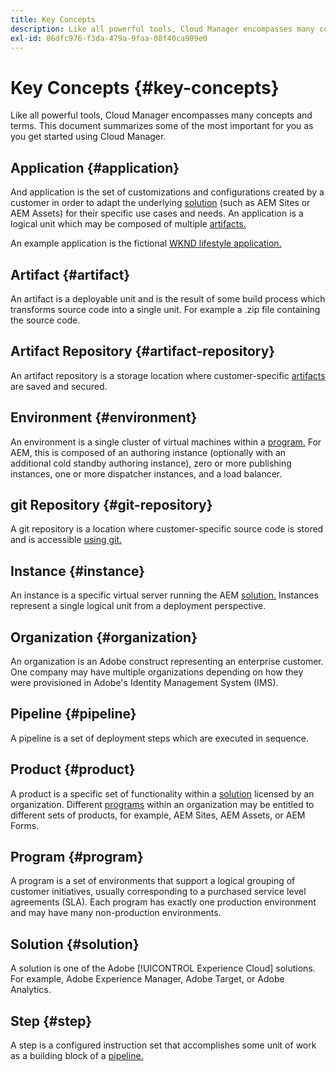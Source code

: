 ```yaml
---
title: Key Concepts
description: Like all powerful tools, Cloud Manager encompasses many concepts and terms. This document summarizes some of the most important for you as you get started using Cloud Manager.
exl-id: 86dfc976-f3da-479a-9faa-08f40ca909e0
---
```


# Key Concepts {#key-concepts}

Like all powerful tools, Cloud Manager encompasses many concepts and terms. This document summarizes some of the most important for you as you get started using Cloud Manager.

## Application {#application}

And application is the set of customizations and configurations created by a customer in order to adapt the underlying [solution](#solution) (such as AEM Sites or AEM Assets) for their specific use cases and needs. An application is a logical unit which may be composed of multiple [artifacts.](#artifact)

An example application is the fictional [WKND lifestyle application.](https://experienceleague.adobe.com/docs/experience-manager-learn/getting-started-wknd-tutorial-develop/overview.html)

## Artifact {#artifact}

An artifact is a deployable unit and is the result of some build process which transforms source code into a single unit. For example a .zip file containing the source code.

## Artifact Repository {#artifact-repository}

An artifact repository is a storage location where customer-specific [artifacts](#artifact) are saved and secured.

## Environment {#environment}

An environment is a single cluster of virtual machines within a [program.](#program) For AEM, this is composed of an authoring instance (optionally with an additional cold standby authoring instance), zero or more publishing instances, one or more dispatcher instances, and a load balancer.

## git Repository {#git-repository}

A git repository is a location where customer-specific source code is stored and is accessible [using git.](https://git-scm.com)

## Instance {#instance}

An instance is a specific virtual server running the AEM [solution.](#solution) Instances represent a single logical unit from a deployment perspective.

## Organization {#organization}

An organization is an Adobe construct representing an enterprise customer. One company may have multiple organizations depending on how they were provisioned in Adobe's Identity Management System (IMS).

## Pipeline {#pipeline}

A pipeline is a set of deployment steps which are executed in sequence.

## Product {#product}

A product is a specific set of functionality within a [solution](#solution) licensed by an organization. Different [programs](#program) within an organization may be entitled to different sets of products, for example, AEM Sites, AEM Assets, or AEM Forms.

## Program {#program}

A program is a set of environments that support a logical grouping of customer initiatives, usually corresponding to a purchased service level agreements (SLA). Each program has exactly one production environment and may have many non-production environments.

## Solution {#solution}

A solution is one of the Adobe [!UICONTROL Experience Cloud] solutions. For example, Adobe Experience Manager, Adobe Target, or Adobe Analytics.

## Step {#step}

A step is a configured instruction set that accomplishes some unit of work as a building block of a [pipeline.](#pipeline)
